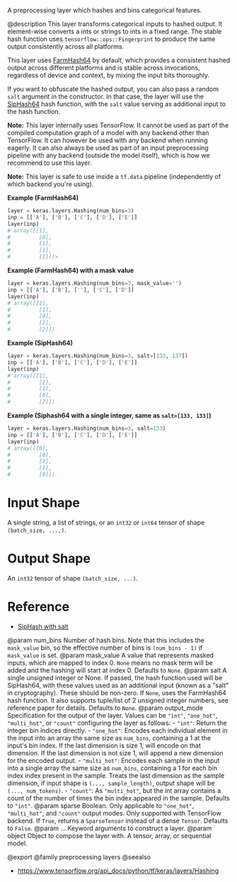 A preprocessing layer which hashes and bins categorical features.

@description
This layer transforms categorical inputs to hashed output. It element-wise
converts a ints or strings to ints in a fixed range. The stable hash
function uses `tensorflow::ops::Fingerprint` to produce the same output
consistently across all platforms.

This layer uses [FarmHash64](https://github.com/google/farmhash) by default,
which provides a consistent hashed output across different platforms and is
stable across invocations, regardless of device and context, by mixing the
input bits thoroughly.

If you want to obfuscate the hashed output, you can also pass a random
`salt` argument in the constructor. In that case, the layer will use the
[SipHash64](https://github.com/google/highwayhash) hash function, with
the `salt` value serving as additional input to the hash function.

**Note:** This layer internally uses TensorFlow. It cannot
be used as part of the compiled computation graph of a model with
any backend other than TensorFlow.
It can however be used with any backend when running eagerly.
It can also always be used as part of an input preprocessing pipeline
with any backend (outside the model itself), which is how we recommend
to use this layer.

**Note:** This layer is safe to use inside a `tf.data` pipeline
(independently of which backend you're using).

**Example (FarmHash64)**

```python
layer = keras.layers.Hashing(num_bins=3)
inp = [['A'], ['B'], ['C'], ['D'], ['E']]
layer(inp)
# array([[1],
#         [0],
#         [1],
#         [1],
#         [2]])>
```

**Example (FarmHash64) with a mask value**

```python
layer = keras.layers.Hashing(num_bins=3, mask_value='')
inp = [['A'], ['B'], [''], ['C'], ['D']]
layer(inp)
# array([[1],
#         [1],
#         [0],
#         [2],
#         [2]])
```

**Example (SipHash64)**

```python
layer = keras.layers.Hashing(num_bins=3, salt=[133, 137])
inp = [['A'], ['B'], ['C'], ['D'], ['E']]
layer(inp)
# array([[1],
#         [2],
#         [1],
#         [0],
#         [2]])
```

**Example (Siphash64 with a single integer, same as `salt=[133, 133]`)**

```python
layer = keras.layers.Hashing(num_bins=3, salt=133)
inp = [['A'], ['B'], ['C'], ['D'], ['E']]
layer(inp)
# array([[0],
#         [0],
#         [2],
#         [1],
#         [0]])
```

# Input Shape
A single string, a list of strings, or an `int32` or `int64` tensor
of shape `(batch_size, ...,)`.

# Output Shape
An `int32` tensor of shape `(batch_size, ...)`.

# Reference
- [SipHash with salt](https://www.131002.net/siphash/siphash.pdf)

@param num_bins Number of hash bins. Note that this includes the `mask_value`
    bin, so the effective number of bins is `(num_bins - 1)`
    if `mask_value` is set.
@param mask_value A value that represents masked inputs, which are mapped to
    index 0. `None` means no mask term will be added and the
    hashing will start at index 0. Defaults to `None`.
@param salt A single unsigned integer or None.
    If passed, the hash function used will be SipHash64,
    with these values used as an additional input
    (known as a "salt" in cryptography).
    These should be non-zero. If `None`, uses the FarmHash64 hash
    function. It also supports tuple/list of 2 unsigned
    integer numbers, see reference paper for details.
    Defaults to `None`.
@param output_mode Specification for the output of the layer. Values can be
    `"int"`, `"one_hot"`, `"multi_hot"`, or
    `"count"` configuring the layer as follows:
    - `"int"`: Return the integer bin indices directly.
    - `"one_hot"`: Encodes each individual element in the input into an
        array the same size as `num_bins`, containing a 1
        at the input's bin index. If the last dimension is size 1,
        will encode on that dimension.
        If the last dimension is not size 1, will append a new
        dimension for the encoded output.
    - `"multi_hot"`: Encodes each sample in the input into a
        single array the same size as `num_bins`,
        containing a 1 for each bin index
        index present in the sample. Treats the last dimension
        as the sample dimension, if input shape is
        `(..., sample_length)`, output shape will be
        `(..., num_tokens)`.
    - `"count"`: As `"multi_hot"`, but the int array contains a count of
        the number of times the bin index appeared in the sample.
    Defaults to `"int"`.
@param sparse Boolean. Only applicable to `"one_hot"`, `"multi_hot"`,
    and `"count"` output modes. Only supported with TensorFlow
    backend. If `True`, returns a `SparseTensor` instead of
    a dense `Tensor`. Defaults to `False`.
@param ... Keyword arguments to construct a layer.
@param object Object to compose the layer with. A tensor, array, or sequential model.

@export
@family preprocessing layers
@seealso
+ <https://www.tensorflow.org/api_docs/python/tf/keras/layers/Hashing>
